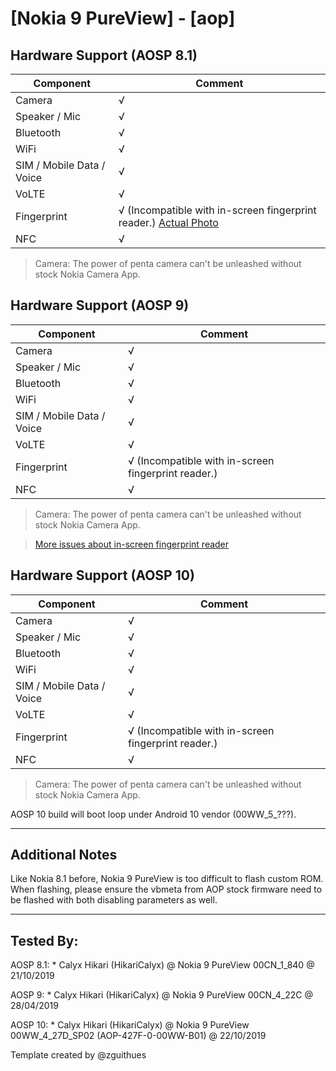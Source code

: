 # [Nokia 9 PureView] - [aop]

## Hardware Support (AOSP 8.1)

| Component                 |      Comment                                              |
|---------------------------|-----------------------------------------------------------|
| Camera                    | √                                                         |
| Speaker / Mic             | √                                                         |
| Bluetooth                 | √                                                         |
| WiFi                      | √                                                         |
| SIM / Mobile Data / Voice | √                                                         |
| VoLTE                     | √                                                         |
| Fingerprint               | √ (Incompatible with in-screen fingerprint reader.) [Actual Photo](https://t.me/phhtreble/201193)|
| NFC                       | √                                                         |
> Camera: The power of penta camera can't be unleashed without stock Nokia Camera App.

## Hardware Support (AOSP 9)

| Component                 |      Comment                                              |
|---------------------------|-----------------------------------------------------------|
| Camera                    | √                                                         |
| Speaker / Mic             | √                                                         |
| Bluetooth                 | √                                                         |
| WiFi                      | √                                                         |
| SIM / Mobile Data / Voice | √                                                         |
| VoLTE                     | √                                                         |
| Fingerprint               | √ (Incompatible with in-screen fingerprint reader.)|
| NFC                       | √                                                         |
> Camera: The power of penta camera can't be unleashed without stock Nokia Camera App.

> [More issues about in-screen fingerprint reader](https://github.com/topjohnwu/Magisk/issues/1378)

## Hardware Support (AOSP 10)

| Component                 |      Comment                                              |
|---------------------------|-----------------------------------------------------------|
| Camera                    | √                                                         |
| Speaker / Mic             | √                                                         |
| Bluetooth                 | √                                                         |
| WiFi                      | √                                                         |
| SIM / Mobile Data / Voice | √                                                         |
| VoLTE                     | √                                                         |
| Fingerprint               | √ (Incompatible with in-screen fingerprint reader.)|
| NFC                       | √                                                         |
> Camera: The power of penta camera can't be unleashed without stock Nokia Camera App.

AOSP 10 build will boot loop under Android 10 vendor (00WW_5_???).

***
## Additional Notes

Like Nokia 8.1 before, Nokia 9 PureView is too difficult to flash custom ROM.
When flashing, please ensure the vbmeta from AOP stock firmware need to be flashed with both disabling parameters as well.

***


## Tested By:

AOSP 8.1: * Calyx Hikari (HikariCalyx) @ Nokia 9 PureView 00CN_1_840 @ 21/10/2019

AOSP 9: * Calyx Hikari (HikariCalyx) @ Nokia 9 PureView 00CN_4_22C @ 28/04/2019

AOSP 10: * Calyx Hikari (HikariCalyx) @ Nokia 9 PureView 00WW_4_27D_SP02 (AOP-427F-0-00WW-B01) @ 22/10/2019


Template created by @zguithues